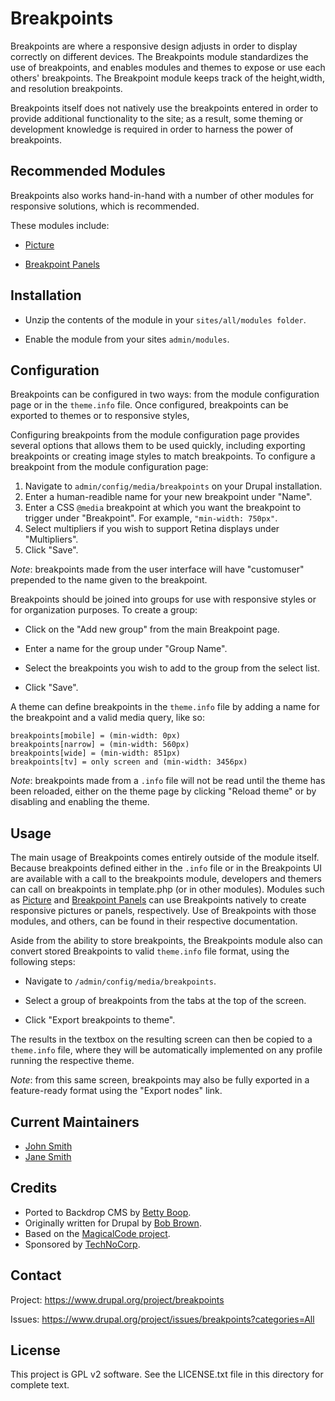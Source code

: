 Breakpoints
======================

Breakpoints are where a responsive design adjusts in order to display correctly on different devices. 
The Breakpoints module standardizes the use of breakpoints, and enables modules and themes to expose or use each others' breakpoints. 
The Breakpoint module keeps track of the height,width, and resolution breakpoints.

Breakpoints itself does not natively use the breakpoints entered in order to provide additional functionality to the site; 
as a result, some theming or development knowledge is required in order to harness the power of breakpoints.

Recommended Modules
------------

Breakpoints also works hand-in-hand with a number of other modules for responsive solutions, which is recommended. 

These modules include:

- [Picture](https://www.drupal.org/project/picture)

- [Breakpoint Panels](https://www.drupal.org/project/breakpoint_panels)

Installation
------------

- Unzip the contents of the module in your `sites/all/modules folder`.

- Enable the module from your sites `admin/modules`.

Configuration
------------

Breakpoints can be configured in two ways: from the module configuration page or in the `theme.info` file. 
Once configured, breakpoints can be exported to themes or to responsive styles,

Configuring breakpoints from the module configuration page provides several options that allows them to be used quickly, 
including exporting breakpoints or creating image styles to match breakpoints. To configure a breakpoint from the module configuration page:

1. Navigate to `admin/config/media/breakpoints` on your Drupal installation.
2. Enter a human-readible name for your new breakpoint under "Name".
3. Enter a CSS `@media` breakpoint at which you want the breakpoint to trigger under "Breakpoint". For example, `"min-width: 750px"`.
4. Select multipliers if you wish to support Retina displays under "Multipliers".
5. Click "Save".

*Note*: breakpoints made from the user interface will have "customuser" prepended to the name given to the breakpoint.

Breakpoints should be joined into groups for use with responsive styles or for organization purposes. To create a group:

- Click on the "Add new group" from the main Breakpoint page.

- Enter a name for the group under "Group Name".

- Select the breakpoints you wish to add to the group from the select list.

- Click "Save".

A theme can define breakpoints in the `theme.info` file by adding a name for the breakpoint and a valid media query, like so:

```
breakpoints[mobile] = (min-width: 0px)
breakpoints[narrow] = (min-width: 560px)
breakpoints[wide] = (min-width: 851px)
breakpoints[tv] = only screen and (min-width: 3456px)
```

*Note*: breakpoints made from a `.info` file will not be read until the theme has been reloaded, 
either on the theme page by clicking "Reload theme" or by disabling and enabling the theme.

Usage
------------

The main usage of Breakpoints comes entirely outside of the module itself. Because breakpoints defined either in the `.info` file or in the Breakpoints UI are available with a call to the breakpoints module, developers and themers can call on breakpoints in template.php (or in other modules). Modules such as [Picture](https://www.drupal.org/project/picture) and [Breakpoint Panels](https://www.drupal.org/project/breakpoint_panels) can use Breakpoints natively to create responsive pictures or panels, respectively. Use of Breakpoints with those modules, and others, can be found in their respective documentation.

Aside from the ability to store breakpoints, the Breakpoints module also can convert stored Breakpoints to valid `theme.info` file format, using the following steps:

- Navigate to `/admin/config/media/breakpoints`.

- Select a group of breakpoints from the tabs at the top of the screen.

- Click "Export breakpoints to theme".

The results in the textbox on the resulting screen can then be copied to a `theme.info` file, 
where they will be automatically implemented on any profile running the respective theme.

*Note*: from this same screen, breakpoints may also be fully exported in a feature-ready format using the "Export nodes" link.


Current Maintainers
-------------------

- [John Smith](https://github.com/attiks)
- [Jane Smith](https://github.com/Jelle-S)

Credits
-------

- Ported to Backdrop CMS by [Betty Boop](https://github.com/username).
- Originally written for Drupal by [Bob Brown](https://github.com/username).
- Based on the [MagicalCode project](https://github.com/example).
- Sponsored by [TechNoCorp](https://example.com).


Contact
------------

Project: https://www.drupal.org/project/breakpoints

Issues: https://www.drupal.org/project/issues/breakpoints?categories=All

License
-------

This project is GPL v2 software. 
See the LICENSE.txt file in this directory for complete text.
